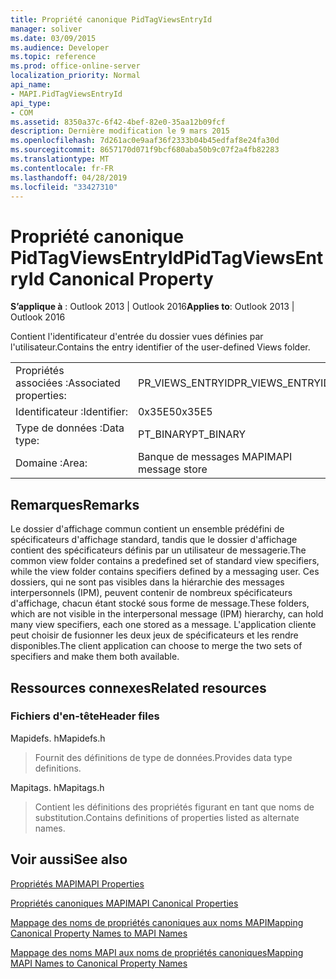 ```yaml
---
title: Propriété canonique PidTagViewsEntryId
manager: soliver
ms.date: 03/09/2015
ms.audience: Developer
ms.topic: reference
ms.prod: office-online-server
localization_priority: Normal
api_name:
- MAPI.PidTagViewsEntryId
api_type:
- COM
ms.assetid: 8350a37c-6f42-4bef-82e0-35aa12b09fcf
description: Dernière modification le 9 mars 2015
ms.openlocfilehash: 7d261ac0e9aaf36f2333b04b45edfaf8e24fa30d
ms.sourcegitcommit: 8657170d071f9bcf680aba50b9c07f2a4fb82283
ms.translationtype: MT
ms.contentlocale: fr-FR
ms.lasthandoff: 04/28/2019
ms.locfileid: "33427310"
---
```

# <a name="pidtagviewsentryid-canonical-property"></a><span data-ttu-id="3e2b4-103">Propriété canonique PidTagViewsEntryId</span><span class="sxs-lookup"><span data-stu-id="3e2b4-103">PidTagViewsEntryId Canonical Property</span></span>

  
  
<span data-ttu-id="3e2b4-104">**S’applique à** : Outlook 2013 | Outlook 2016</span><span class="sxs-lookup"><span data-stu-id="3e2b4-104">**Applies to**: Outlook 2013 | Outlook 2016</span></span> 
  
<span data-ttu-id="3e2b4-105">Contient l'identificateur d'entrée du dossier vues définies par l'utilisateur.</span><span class="sxs-lookup"><span data-stu-id="3e2b4-105">Contains the entry identifier of the user-defined Views folder.</span></span>
  
|||
|:-----|:-----|
|<span data-ttu-id="3e2b4-106">Propriétés associées :</span><span class="sxs-lookup"><span data-stu-id="3e2b4-106">Associated properties:</span></span>  <br/> |<span data-ttu-id="3e2b4-107">PR_VIEWS_ENTRYID</span><span class="sxs-lookup"><span data-stu-id="3e2b4-107">PR_VIEWS_ENTRYID</span></span>  <br/> |
|<span data-ttu-id="3e2b4-108">Identificateur :</span><span class="sxs-lookup"><span data-stu-id="3e2b4-108">Identifier:</span></span>  <br/> |<span data-ttu-id="3e2b4-109">0x35E5</span><span class="sxs-lookup"><span data-stu-id="3e2b4-109">0x35E5</span></span>  <br/> |
|<span data-ttu-id="3e2b4-110">Type de données :</span><span class="sxs-lookup"><span data-stu-id="3e2b4-110">Data type:</span></span>  <br/> |<span data-ttu-id="3e2b4-111">PT_BINARY</span><span class="sxs-lookup"><span data-stu-id="3e2b4-111">PT_BINARY</span></span>  <br/> |
|<span data-ttu-id="3e2b4-112">Domaine :</span><span class="sxs-lookup"><span data-stu-id="3e2b4-112">Area:</span></span>  <br/> |<span data-ttu-id="3e2b4-113">Banque de messages MAPI</span><span class="sxs-lookup"><span data-stu-id="3e2b4-113">MAPI message store</span></span>  <br/> |
   
## <a name="remarks"></a><span data-ttu-id="3e2b4-114">Remarques</span><span class="sxs-lookup"><span data-stu-id="3e2b4-114">Remarks</span></span>

<span data-ttu-id="3e2b4-115">Le dossier d'affichage commun contient un ensemble prédéfini de spécificateurs d'affichage standard, tandis que le dossier d'affichage contient des spécificateurs définis par un utilisateur de messagerie.</span><span class="sxs-lookup"><span data-stu-id="3e2b4-115">The common view folder contains a predefined set of standard view specifiers, while the view folder contains specifiers defined by a messaging user.</span></span> <span data-ttu-id="3e2b4-116">Ces dossiers, qui ne sont pas visibles dans la hiérarchie des messages interpersonnels (IPM), peuvent contenir de nombreux spécificateurs d'affichage, chacun étant stocké sous forme de message.</span><span class="sxs-lookup"><span data-stu-id="3e2b4-116">These folders, which are not visible in the interpersonal message (IPM) hierarchy, can hold many view specifiers, each one stored as a message.</span></span> <span data-ttu-id="3e2b4-117">L'application cliente peut choisir de fusionner les deux jeux de spécificateurs et les rendre disponibles.</span><span class="sxs-lookup"><span data-stu-id="3e2b4-117">The client application can choose to merge the two sets of specifiers and make them both available.</span></span>
  
## <a name="related-resources"></a><span data-ttu-id="3e2b4-118">Ressources connexes</span><span class="sxs-lookup"><span data-stu-id="3e2b4-118">Related resources</span></span>

### <a name="header-files"></a><span data-ttu-id="3e2b4-119">Fichiers d'en-tête</span><span class="sxs-lookup"><span data-stu-id="3e2b4-119">Header files</span></span>

<span data-ttu-id="3e2b4-120">Mapidefs. h</span><span class="sxs-lookup"><span data-stu-id="3e2b4-120">Mapidefs.h</span></span>
  
> <span data-ttu-id="3e2b4-121">Fournit des définitions de type de données.</span><span class="sxs-lookup"><span data-stu-id="3e2b4-121">Provides data type definitions.</span></span>
    
<span data-ttu-id="3e2b4-122">Mapitags. h</span><span class="sxs-lookup"><span data-stu-id="3e2b4-122">Mapitags.h</span></span>
  
> <span data-ttu-id="3e2b4-123">Contient les définitions des propriétés figurant en tant que noms de substitution.</span><span class="sxs-lookup"><span data-stu-id="3e2b4-123">Contains definitions of properties listed as alternate names.</span></span>
    
## <a name="see-also"></a><span data-ttu-id="3e2b4-124">Voir aussi</span><span class="sxs-lookup"><span data-stu-id="3e2b4-124">See also</span></span>



[<span data-ttu-id="3e2b4-125">Propriétés MAPI</span><span class="sxs-lookup"><span data-stu-id="3e2b4-125">MAPI Properties</span></span>](mapi-properties.md)
  
[<span data-ttu-id="3e2b4-126">Propriétés canoniques MAPI</span><span class="sxs-lookup"><span data-stu-id="3e2b4-126">MAPI Canonical Properties</span></span>](mapi-canonical-properties.md)
  
[<span data-ttu-id="3e2b4-127">Mappage des noms de propriétés canoniques aux noms MAPI</span><span class="sxs-lookup"><span data-stu-id="3e2b4-127">Mapping Canonical Property Names to MAPI Names</span></span>](mapping-canonical-property-names-to-mapi-names.md)
  
[<span data-ttu-id="3e2b4-128">Mappage des noms MAPI aux noms de propriétés canoniques</span><span class="sxs-lookup"><span data-stu-id="3e2b4-128">Mapping MAPI Names to Canonical Property Names</span></span>](mapping-mapi-names-to-canonical-property-names.md)

